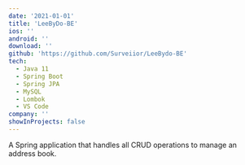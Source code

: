 ```yaml
---
date: '2021-01-01'
title: 'LeeByDo-BE'
ios: ''
android: ''
download: ''
github: 'https://github.com/Surveiior/LeeBydo-BE'
tech:
  - Java 11
  - Spring Boot
  - Spring JPA
  - MySQL
  - Lombok
  - VS Code
company: ''
showInProjects: false
---
```


A Spring application that handles all CRUD operations to manage an address book.
